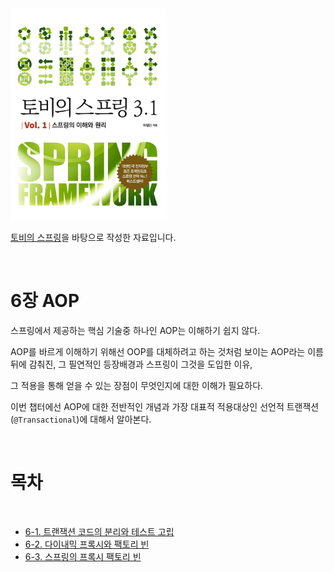 <img src="./image/800x0.png" width="250" />

[토비의 스프링](http://www.yes24.com/Product/Goods/76074405?OzSrank=2)을 바탕으로 작성한 자료입니다.

<br>

# 6장 AOP

스프링에서 제공하는 핵심 기술중 하나인 AOP는 이해하기 쉽지 않다.

AOP를 바르게 이해하기 위해선 OOP를 대체하려고 하는 것처럼 보이는 AOP라는 이름 뒤에 감춰진, 그 필연적인 등장배경과 스프링이 그것을 도입한 이유,

그 적용을 통해 얻을 수 있는 장점이 무엇인지에 대한 이해가 필요하다.

이번 챕터에선 AOP에 대한 전반적인 개념과 가장 대표적 적용대상인 선언적 트랜잭션(`@Transactional`)에 대해서 알아본다.

<br>

# 목차

<br>

- [6-1. 트랜잭션 코드의 분리와 테스트 고립](./6장-1%20트랜잭션%20코드의%20분리와%20테스트%20고립.md)
- [6-2. 다이내믹 프록시와 팩토리 빈](./6장-2%20다이내믹%20프록시와%20팩토리%20빈.md)
- [6-3. 스프링의 프록시 팩토리 빈](./6장-3%20스프링의%20프록시%20팩토리%20빈.md)

<br>

